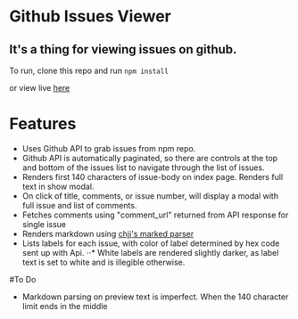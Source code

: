 # Github Issues Viewer
## It's a thing for viewing issues on github.

To run, clone this repo and run `npm install`

or view live [here](issuesviewer.zanebrzezinski.com)

# Features
 * Uses Github API to grab issues from npm repo.
 * Github API is automatically paginated, so there are controls at the top and
 bottom of the issues list to navigate through the list of issues.
 * Renders first 140 characters of issue-body on index page.  Renders full text in show modal.
 * On click of title, comments, or issue number, will display a modal with full issue and list
 of comments.
 * Fetches comments using "comment_url" returned from API response for single issue
 * Renders markdown using [chjj's marked parser](https://github.com/chjj/marked)
 * Lists labels for each issue, with color of label determined by hex code sent up
 with Api.
 ⋅⋅* White labels are rendered slightly darker, as label text is set to white and is
 illegible otherwise.

#To Do
  * Markdown parsing on preview text is imperfect.  When the 140 character limit ends
  in the middle
